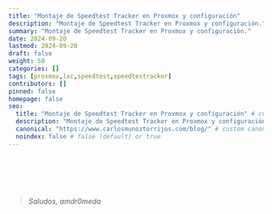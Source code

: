```yaml
---
title: "Montaje de Speedtest Tracker en Proxmox y configuración"
description: "Montaje de Speedtest Tracker en Proxmox y configuración."
summary: "Montaje de Speedtest Tracker en Proxmox y configuración."
date: 2024-09-20
lastmod: 2024-09-20
draft: false
weight: 50
categories: []
tags: [proxmox,lxc,speedtest,speedtestracker]
contributors: []
pinned: false
homepage: false
seo:
  title: "Montaje de Speedtest Tracker en Proxmox y configuración" # custom title (optional)
  description: "Montaje de Speedtest Tracker en Proxmox y configuración." # custom description (recommended)
  canonical: "https://www.carlosmunoztorrijos.com/blog/" # custom canonical URL (optional)
  noindex: false # false (default) or true
---
```


<br><br><br><br>
>*Saludos, amdr0meda*